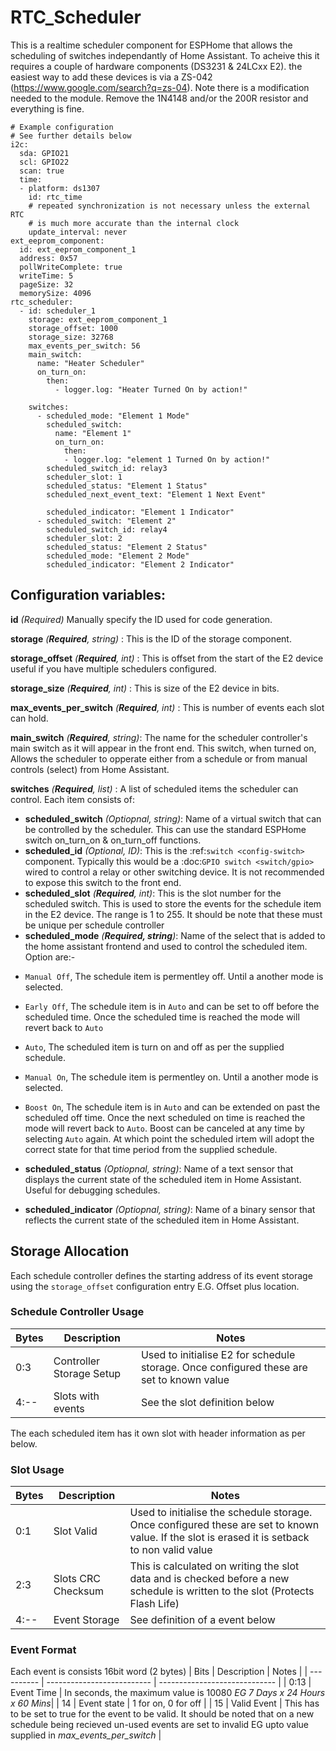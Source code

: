 # RTC_Scheduler
This is a realtime scheduler component for ESPHome that allows the scheduling of switches independantly of Home Assistant. To acheive this it requires a couple of hardware components (DS3231 & 24LCxx E2). the easiest way to add these devices is via a ZS-042 (https://www.google.com/search?q=zs-04).
Note there is a modification needed to the module. Remove the 1N4148 and/or the 200R resistor and everything is fine.
```
# Example configuration
# See further details below
i2c:
  sda: GPIO21
  scl: GPIO22
  scan: true    
  time:
  - platform: ds1307
    id: rtc_time
    # repeated synchronization is not necessary unless the external RTC
    # is much more accurate than the internal clock
    update_interval: never
ext_eeprom_component:
  id: ext_eeprom_component_1
  address: 0x57 
  pollWriteComplete: true
  writeTime: 5
  pageSize: 32
  memorySize: 4096
rtc_scheduler:
  - id: scheduler_1
    storage: ext_eeprom_component_1
    storage_offset: 1000
    storage_size: 32768
    max_events_per_switch: 56
    main_switch: 
      name: "Heater Scheduler"
      on_turn_on:
        then:
          - logger.log: "Heater Turned On by action!"
    
    switches:
      - scheduled_mode: "Element 1 Mode"
        scheduled_switch: 
          name: "Element 1"
          on_turn_on:
            then:
            - logger.log: "element 1 Turned On by action!"
        scheduled_switch_id: relay3
        scheduler_slot: 1
        scheduled_status: "Element 1 Status"
        scheduled_next_event_text: "Element 1 Next Event"
        
        scheduled_indicator: "Element 1 Indicator"
      - scheduled_switch: "Element 2"
        scheduled_switch_id: relay4 
        scheduler_slot: 2  
        scheduled_status: "Element 2 Status"
        scheduled_mode: "Element 2 Mode"
        scheduled_indicator: "Element 2 Indicator"
```
## Configuration variables:
**id** *(Required)* Manually specify the ID used for code generation.

**storage** *(**Required**, string)* : This is the ID of the storage component.

**storage_offset** *(**Required**, int)* : This is offset from the start of the E2 device useful if you have multiple schedulers configured.

**storage_size** *(**Required**, int)* : This is size of the E2 device in bits.

**max_events_per_switch** *(**Required**, int)* : This is number of events each slot can hold.

**main_switch** *(**Required**, string)*:  The name for the scheduler controller's main switch as it will appear in the front end. This switch, when turned on, Allows the scheduler to opperate either from a schedule or from manual controls (select) from Home Assistant.

**switches** *(**Required**, list)* : A list of scheduled items the scheduler can control. Each item consists of:

- **scheduled_switch** *(Optiopnal, string)*: Name of a virtual switch that can be controlled by the scheduler. This can use the standard ESPHome switch on_turn_on & on_turn_off functions.
- **scheduled_id** *(Optional, ID)*: This is the :ref:`switch <config-switch>` component. Typically this would be a :doc:`GPIO switch <switch/gpio>` wired to control a relay or other switching device. It is not recommended to expose this switch to the front end.
- **scheduled_slot** *(**Required**, int)*: This is the slot number for the scheduled switch. This is used to store the events for the schedule item in the E2 device. The range is 1 to 255. It should be note that these must be unique per schedule controller
- **scheduled_mode** *(**Required, string**)*: Name of the select that is added to the home assistant frontend and used to control the scheduled item. Option are:-

* ```Manual Off```, The schedule item is permentley off. Until a another mode is selected.

* ```Early Off```,  The schedule item is in ```Auto``` and can be set to off before the scheduled time. Once the scheduled time is reached the mode will revert back to ```Auto```

* ```Auto```,  The scheduled item is turn on and off as per the supplied schedule.

* ```Manual On```,  The schedule item is permentley on. Until a another mode is selected.

* ```Boost On```,  The schedule item is in ```Auto``` and can be extended on past the scheduled off time. Once the next scheduled on time is reached the mode will revert back to ```Auto```. Boost can be canceled at any time by selecting ```Auto``` again. At which point the scheduled irtem will adopt the correct state for that time period from the supplied schedule.

- **scheduled_status** *(Optiopnal, string)*: Name of a text sensor that displays the current state of the scheduled item in Home Assistant. Useful for debugging schedules.

- **scheduled_indicator** *(Optiopnal, string)*: Name of a binary sensor that reflects the current state of the scheduled item in Home Assistant.

## Storage Allocation
Each schedule controller defines the starting address of its event storage using the ```storage_offset``` configuration entry E.G. Offset plus location. 

### Schedule Controller Usage
| Bytes   | Description                | Notes                         |
| ---------- | -------------------------- | ----------------------------- |
| 0:3       | Controller Storage Setup | Used to initialise E2 for schedule storage. Once configured these are set to known value |
| 4:--      | Slots with events | See the slot definition below |

The each scheduled item has it own slot with header information as per below. 
### Slot Usage
| Bytes   | Description                | Notes                         |
| ---------- | -------------------------- | ----------------------------- |
| 0:1       | Slot Valid | Used to initialise the schedule storage. Once configured these are set to known value. If the slot is erased it is setback to non valid value |
| 2:3      | Slots CRC Checksum | This is calculated on writing the slot data and is checked  before a new schedule is written to the slot (Protects Flash Life) |
| 4:--      | Event Storage | See definition of a event below |

### Event Format
Each event is consists 16bit word (2 bytes)
| Bits   | Description                | Notes                         |
| ---------- | -------------------------- | ----------------------------- |
| 0:13       | Event Time | In seconds, the maximum value is  10080 *EG 7 Days x 24 Hours x 60 Mins*|
| 14     |  Event state | 1 for on, 0 for off   |
| 15     | Valid Event | This has to be set to true for the event to be valid. It should be noted that on a new schedule being recieved un-used events are set to invalid EG upto value supplied in *max_events_per_switch*  |
